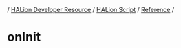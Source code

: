 / [HALion Developer Resource](../..//HALion-Developer-Resource.md) / [HALion Script](./HALion-Script.md) / [Reference](./Reference.md) /

# onInit
